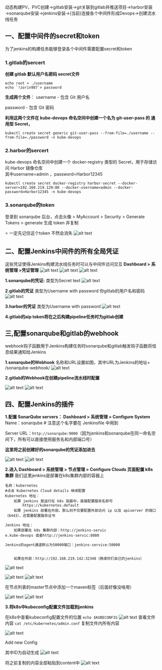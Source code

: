 动态构建PV，PVC创建→gitlab安装→git关联到gitlab并推送项目→harbor安装→sonarqube安装→jenkins安装→(当前)连接各个中间件形成Devops→创建流水线任务

## 一、配置中间件的secret和token
为了jenkins的构建任务能够登录各个中间件需要配置secret和token
### 1.gitlab的sercert
 **创建 gitlab 默认用户名密码 secret文件**

```command
echo root > ./username
echo `!zorin987`> password
```
**生成两个文件**：
username - 包含 Git 用户名

password - 包含 Git 密码


**利用这两个文件在 kube-devops 命名空间中创建一个名为 git-user-pass 的 通用型 Secret，**

`kubectl create secret generic git-user-pass --from-file=./username --from-file=./password -n kube-devops`

### 2.harbor的sercert

kube-devops 命名空间中创建一个 docker-registry 类型的 Secret，用于存储访问 Harbor 镜像仓库   
其中username=admin ，password=Harbor12345

`kubectl create secret docker-registry harbor-secret --docker-server=192.168.219.129:80 --docker-username=admin --docker-password=Harbor12345 -n kube-devops`

### 3.sonarqube的token
登录到 sonarqube 后台，点击头像 > MyAccount > Security > Generate Tokens > generate 生成 token 并复制

⭐ 一定先记住这个token 不然会消失
![alt text](图片/image.png)



## 二、配置Jenkins中间件的所有全局凭证
这些凭证使得Jenkins构建流水线任务时可以与中间件访问交互
**Dashboard > 系统管理 >凭证管理**
![alt text](图片/image-8.png)
![alt text](图片/image-9.png)
![alt text](图片/image-10.png)

**1.sonarqube的凭证:**
类型为Secret text
![alt text](图片/image-11.png)

**2.gitlab的凭证**
类型为Username with password
你gitlab的用户名和密码
![alt text](图片/image-12.png)

**3.harbor的凭证**
类型为Username with password
![alt text](图片/image-13.png)

**4.gitlab的aip token将在之后构建pipeline任务时为gitlab创建**


## 三,配置sonarqube和gitlab的webhook
webhook钩子函数用于Jenkins构建任务时sonarqube和gitlab触发钩子函数将信息结果通知给Jenkins

**1.sonarqube的Webhook**
名称和URL设置如图，其中URL为Jenkins的地址+ /sonarqube-webhook/
![alt text](图片/image-16.png)

**2.gitlab的Webhook在创建pipeline流水线时配置**


![alt text](图片/image-17.png)
![alt text](图片/image-18.png)




## 四、配置Jenkins的插件
**1.配置 SonarQube servers： Dashboard > 系统管理 > Configure System**
Name：sonarqube   # 注意这个名字要在 Jenkinsfile 中用到

Server URL：`http://sonarqube:9000`（因为jenkins和sonarqube在同一命名空间下，所有可以直接使用服务名和内部端口号）

**这里将之前创建好的sonarqube的凭证添加进去**

![alt text](图片/image-1.png)
![alt text](图片/image-2.png)





**2.进入 Dashboard > 系统管理 > 节点管理 > Configure Clouds 页面配置 k8s 集群**
我们这里jenkins是部署在k8s集群内部的容器上
```
名称：kubernetes
#点击 Kubernetes Cloud details 继续配置
Kubernetes 地址：
	如果 jenkins 是运行在 k8s 容器中，直接配置服务名即可
		https://kubernetes.default
	如果 jenkins 部署在外部，那么则不仅要配置外部访问 ip 以及 apiserver 的端口（6443），还需要配置服务证书

Jenkins 地址：
	如果部署在 k8s 集群内部：http://jenkins-servic
e.kube-devops 或者http://jenkins-servic:8080

Jenkins的agent通道默认为50000端口：jenkins-service:50000

	
    如果在外部：http://192.168.219.142:32348（换成你们自己的jenkins）
```
![alt text](图片/image-4.png)

![alt text](图片/image-14.png)
![alt text](图片/image-6.png)

在节点列表的master节点中添加一个maven标签（后面好像没啥用）

![alt text](图片/image-7.png)
![alt text](图片/image-15.png)

**3.将k8s中kubeconfig配置文件加载到jenkins**

在k8s中查看kubeconfig配置文件的位置
`echo $KUBECONFIG`
![alt text](图片/image-20.png)
查看文件内容 
`cat /etc/kubernetes/admin.conf`
复制文件内所有内容

![alt text](图片/image-19.png)

Add new Config

其中ID为自动生成
![alt text](图片/image-21.png)

将之前复制的内容全部粘贴到content中
![alt text](图片/image-22.png)